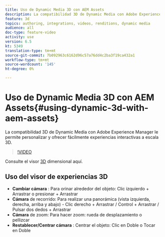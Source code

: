```yaml
---
title: Uso de Dynamic Media 3D con AEM Assets
description: La compatibilidad 3D de Dynamic Media con Adobe Experience Manager le permite personalizar y distribuir fácilmente experiencias interactivas a escala 3D
feature: 3d
topics: authoring, integrations, videos, renditions, dynamic media
audience: all
doc-type: feature-video
activity: use
version: 6.5
kt: 5349
translation-type: tm+mt
source-git-commit: 7b092963c6162d96c57a76dd4c2ba3f19ca432a1
workflow-type: tm+mt
source-wordcount: '145'
ht-degree: 0%

---
```



# Uso de Dynamic Media 3D con AEM Assets{#using-dynamic-3d-with-aem-assets}

La compatibilidad 3D de Dynamic Media con Adobe Experience Manager le permite personalizar y ofrecer fácilmente experiencias interactivas a escala 3D.

>[!VIDEO](https://video.tv.adobe.com/v/35156/?quality=9&learn=on)

Consulte el visor [3D](http://s7d1.scene7.com/s7viewers/html5/DimensionalViewer.html?asset=DynamicmediaNA1/canBlue-2&amp;config=DynamicmediaNA1/Dimensional&amp;serverUrl=http://s7d1.scene7.com/is/image/&amp;contenturl=http://s7d1.scene7.com/is/content/) dimensional aquí.


## Uso del visor de experiencias 3D

* **Cambiar cámara** : Para orinar alrededor del objeto: Clic izquierdo + Arrastrar o presionar + Arrastrar
* **Cámara** de recorrido: Para realizar una panorámica (vista izquierda, derecha, arriba y abajo) - Clic derecho + Arrastrar / Control + Arrastrar / Pulsar dos dedos + Arrastrar
* **Cámara** de zoom: Para hacer zoom: rueda de desplazamiento o pellizcar
* **Restablecer/Centrar cámara** : Centrar el objeto: Clic en Doble o Tocar en Doble